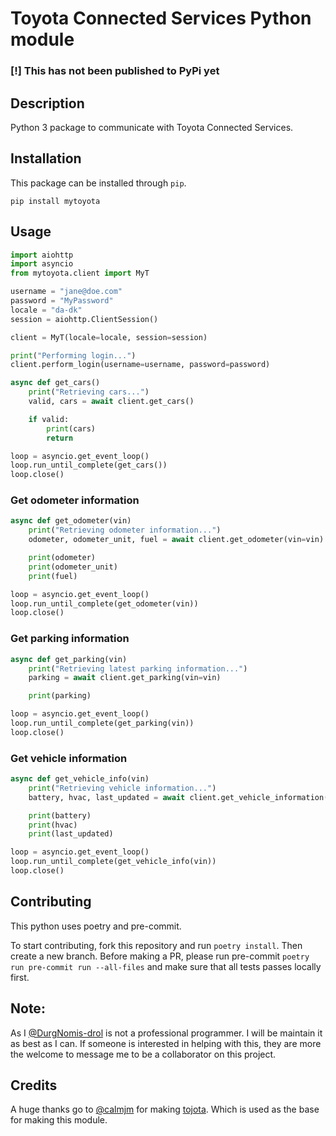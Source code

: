 # Toyota Connected Services Python module

### [!] **This has not been published to PyPi yet**

## Description

Python 3 package to communicate with Toyota Connected Services.

## Installation

This package can be installed through `pip`.

```text
pip install mytoyota
```

## Usage

```python
import aiohttp
import asyncio
from mytoyota.client import MyT

username = "jane@doe.com"
password = "MyPassword"
locale = "da-dk"
session = aiohttp.ClientSession()

client = MyT(locale=locale, session=session)

print("Performing login...")
client.perform_login(username=username, password=password)

async def get_cars()
    print("Retrieving cars...")
    valid, cars = await client.get_cars()

    if valid:
        print(cars)
        return

loop = asyncio.get_event_loop()
loop.run_until_complete(get_cars())
loop.close()
```

### Get odometer information

```python
async def get_odometer(vin)
    print("Retrieving odometer information...")
    odometer, odometer_unit, fuel = await client.get_odometer(vin=vin)

    print(odometer)
    print(odometer_unit)
    print(fuel)

loop = asyncio.get_event_loop()
loop.run_until_complete(get_odometer(vin))
loop.close()
```

### Get parking information

```python
async def get_parking(vin)
    print("Retrieving latest parking information...")
    parking = await client.get_parking(vin=vin)

    print(parking)

loop = asyncio.get_event_loop()
loop.run_until_complete(get_parking(vin))
loop.close()
```

### Get vehicle information

```python
async def get_vehicle_info(vin)
    print("Retrieving vehicle information...")
    battery, hvac, last_updated = await client.get_vehicle_information(vin=vin)

    print(battery)
    print(hvac)
    print(last_updated)

loop = asyncio.get_event_loop()
loop.run_until_complete(get_vehicle_info(vin))
loop.close()
```

## Contributing

This python uses poetry and pre-commit.

To start contributing, fork this repository and run `poetry install`. Then create a new branch. Before making a PR, please run pre-commit `poetry run pre-commit run --all-files` and make sure that all tests passes locally first.

## Note:

As I [@DurgNomis-drol](https://github.com/DurgNomis-drol) is not a professional programmer. I will be maintain it as best as I can. If someone is interested in helping with this, they are more the welcome to message me to be a collaborator on this project.

## Credits

A huge thanks go to [@calmjm](https://github.com/calmjm) for making [tojota](https://github.com/calmjm/tojota). Which is used as the base for making this module.